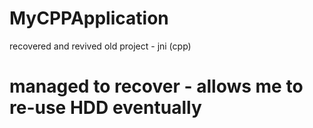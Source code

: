 # MyCPPApplication
recovered and revived old project - jni (cpp) 

# managed to recover - allows me to re-use HDD eventually 
